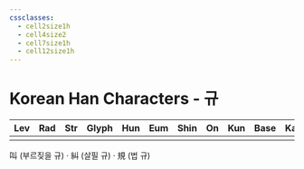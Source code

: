 ```yaml
---
cssclasses:
  - cell2size1h
  - cell4size2
  - cell7size1h
  - cell12size1h
---
```


# Korean Han Characters - 규

| Lev | Rad | Str | Glyph | Hun | Eum | Shin | On  | Kun | Base | Kana | Simp | Man | Can |
| :-: | :-: | :-: | :---: | :-: | :-: | :--: | :-: | :-: | :--: | :--: | :--: | :-: | :-: |
|     |     |     |       |     |     |      |     |     |      |      |      |     |     |
叫 (부르짖을 규) · 糾 (살필 규) · 規 (법 규)